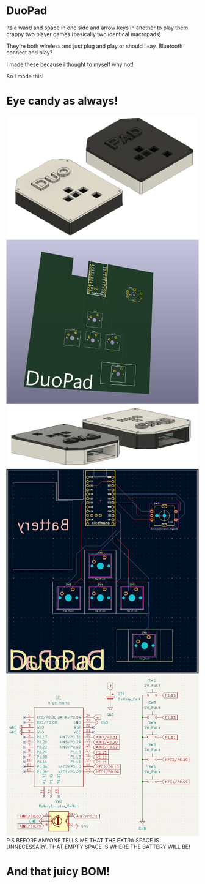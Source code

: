 # DuoPad
Its a wasd and space in one side and arrow keys in another to play them crappy two player games (basically two identical macropads)


They're both wireless and just plug and play or should i say. Bluetooth connect and play? 


I made these because i thought to myself why not!


So I made this!

# Eye candy as always!
![DuoPad NBG.png](/Images/DuoPad%20NBG.png)
![DuoPad 3D.png](/Images/DuoPad%203D.png)
![DuoPad NBG 2.png](/Images/DuoPad%20NBG%202.png)
![DuoPad PCB.png](/Images/DuoPad%20PCB.png)
![DuoPad Schematic.png](/Images/DuoPad%20Schematic.png)
P.S BEFORE ANYONE TELLS ME THAT THE EXTRA SPACE IS UNNECESSARY. THAT EMPTY SPACE IS WHERE THE BATTERY WILL BE!
# And that juicy BOM!
